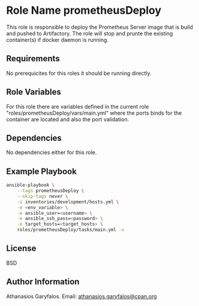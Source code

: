 Role Name prometheusDeploy
==========================

This role is responsible to deploy the Prometheus Server image that is build and pushed to Artifactory. The role will stop and prunte the existing container(s) if docker daemon is running.

Requirements
------------

No prerequicites for this roles it should be running directly.

Role Variables
--------------

For this role there are variables defined in the current role "roles/prometheusDeploy/vars/main.yml" where the ports binds for the container are located and also the port validation.

Dependencies
------------

No dependencies either for this role.

Example Playbook
----------------

```bash
ansible-playbook \
	--tags prometheusDeploy \
	--skip-tags never \
	-i inventories/development/hosts.yml \
	-e <env_variable> \
	-e ansible_user=<username> \
	-e ansible_ssh_pass=<password> \
	-e target_hosts=<target_hosts> \
	roles/prometheusDeploy/tasks/main.yml -v
```

License
-------

BSD

Author Information
------------------

Athanasios Garyfalos. Email: athanasios.garyfalos@cpan.org
